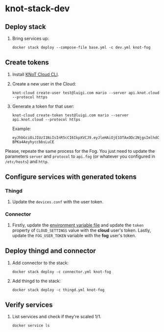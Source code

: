 # knot-stack-dev


## Deploy stack

1. Bring services up:

    `docker stack deploy --compose-file base.yml -c dev.yml knot-fog`

## Create tokens

1. Install [KNoT Cloud CLI](https://github.com/netoax/knot-cloud/tree/devel_migration_cli).


1. Create a new user in the Cloud:

    `knot-cloud create-user test@luigi.com mario --server api.knot.cloud --protocol https`

1. Generate a token for that user:

    `knot-cloud create-token test@luigi.com mario --server api.knot.cloud --protocol https`

    Example:
    ```text
    eyJhbGciOiJIUzI1NiIsInR5cCI6IkpXVCJ9.eyJleHAiOjE1OTAxODc2NjgsImlhdCI6MTU5MDE1MTY2OCwiaXNzIjoibWFpbmZsdXguYXV0aG4iLCJzdWIiOiJ0ZXN0QGx1aWdpLmNvbSIsInR5cGUiOjB9.32l25MAjHpcwc3SzJXLxgsZ-BPKa4AeyhyccbbsLuCE
    ```

Please, repeate the same process for the Fog. You just need to update the parameters `server` and `protocol` to `api.fog` (or whatever you configured in `/etc/hosts`) and `http`.


## Configure services with generated tokens

### Thingd

1. Update the `devices.conf` with the user token.

### Connector

1. Firstly, update the [environment variable file](./env.d/knot-connector.env) and update the `token` property of `CLOUD_SETTINGS` value with the **cloud** user's token. Lastly, update the `FOG_USER_TOKEN` variable with the **fog** user's token.


## Deploy thingd and connector

1. Add connector to the stack:

    `docker stack deploy -c connector.yml knot-fog`

1. Add thingd to the stack:

    `docker stack deploy -c thingd.yml knot-fog`

## Verify services

1. List services and check if they're scaled 1/1.

    `docker service ls`